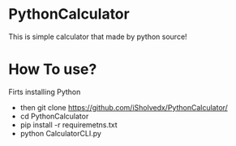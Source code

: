 # PythonCalculator

This is simple calculator that made by python source!

# How To use?

Firts installing Python

- then git clone https://github.com/iSholvedx/PythonCalculator/
- cd PythonCalculator
- pip install -r requiremetns.txt
- python CalculatorCLI.py
